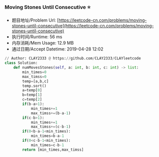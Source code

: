 
### Moving Stones Until Consecutive :star:
- 题目地址/Problem Url: [https://leetcode-cn.com/problems/moving-stones-until-consecutive](https://leetcode-cn.com/problems/moving-stones-until-consecutive)
- 执行时间/Runtime: 56 ms 
- 内存消耗/Mem Usage: 12.9 MB
- 通过日期/Accept Datetime: 2019-04-28 12:02
```python
// Author: CLAY2333 @ https://github.com/CLAY2333/CLAYleetcode
class Solution:
    def numMovesStones(self, a: int, b: int, c: int) -> list:
        min_times=0
        max_timss=0
        temp=[a,b,c]
        temp.sort()
        a=temp[0]
        b=temp[1]
        c=temp[2]
        if(b-a>1):
            min_times+=1
            max_timss+=(b-a-1)
        if(c-b>1):
            min_times+=1
            max_timss+=(c-b-1)
        if(0<b-a-1<min_times):
            min_times=b-a-1
        if(0<c-b-1<min_times):
            min_times=c-b-1
        return [min_times,max_timss]

```
